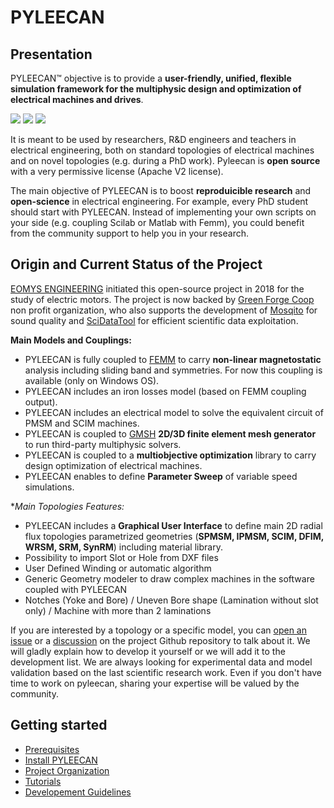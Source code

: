 PYLEECAN
========

Presentation
------------

PYLEECAN™ objective is to provide a **user-friendly, unified, flexible
simulation framework for the multiphysic design and optimization of
electrical machines and drives**.

![](_static/BPMSM.png)
![](_static/IPMSM.png)
![](_static/SyRM.png)

It is meant to be used by researchers, R&D engineers and teachers in electrical engineering, both on standard topologies of electrical machines and on novel topologies (e.g. during a PhD work). Pyleecan is **open source** with a very permissive license (Apache V2 license).

The main objective of PYLEECAN is to boost **reproduicible research** and **open-science** in electrical engineering. For example, every PhD student should start with PYLEECAN. Instead of implementing your own scripts on your side (e.g. coupling Scilab or Matlab with Femm), you could benefit from the community support to help you in your research.  

Origin and Current Status of the Project
-----------------------------------------
[EOMYS ENGINEERING](https://eomys.com/?lang=en) initiated this open-source project in 2018 for the study of electric motors. The project is now backed by [Green Forge Coop](https://www.linkedin.com/company/greenforgecoop/) non profit organization, who also supports the development of [Mosqito](https://github.com/Eomys/MoSQITo) for sound quality and [SciDataTool](https://github.com/Eomys/SciDataTool) for efficient scientific data exploitation. 

**Main Models and Couplings:**
* PYLEECAN is fully coupled to [FEMM](http://www.femm.info) to carry **non-linear magnetostatic** analysis including sliding band and symmetries. For now this coupling is available (only on Windows OS). 
* PYLEECAN includes an iron losses model (based on FEMM coupling output).
* PYLEECAN includes an electrical model to solve the equivalent circuit of PMSM and SCIM machines.
* PYLEECAN is coupled to [GMSH](http://gmsh.info/) **2D/3D finite element mesh generator** to run third-party multiphysic solvers. 
* PYLEECAN is coupled to a **multiobjective optimization** library to carry design optimization of electrical machines.
* PYLEECAN enables to define **Parameter Sweep** of variable speed simulations.

**Main Topologies Features:*
* PYLEECAN includes a **Graphical User Interface** to define main 2D radial flux topologies parametrized geometries (**SPMSM, IPMSM, SCIM, DFIM, WRSM, SRM, SynRM**) including material library.
* Possibility to import Slot or Hole from DXF files
* User Defined Winding or automatic algorithm
* Generic Geometry modeler to draw complex machines in the software coupled with PYLEECAN
* Notches (Yoke and Bore) / Uneven Bore shape (Lamination without slot only) / Machine with more than 2 laminations

If you are interested by a topology or a specific model, you can [open an issue](https://github.com/Eomys/pyleecan/issues) or a [discussion](https://github.com/Eomys/pyleecan/discussions) on the project Github repository to talk about it. We will gladly explain how to develop it yourself or we will add it to the development list. We are always looking for experimental data and model validation based on the last scientific research work. 
Even if you don't have time to work on pyleecan, sharing your expertise will be valued by the community. 

Getting started
---------------

- [Prerequisites](prerequisite.md)
- [Install PYLEECAN](get.pyleecan.md)
- [Project Organization](project.organization.md)
- [Tutorials](tutorials.md)
- [Developement Guidelines](development.md)
